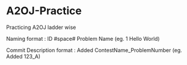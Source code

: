 # A2OJ-Practice
Practicing A2OJ ladder wise

Naming format :
	ID #space# Problem Name	(eg. 1 Hello World)

Commit Description format :
	Added ContestName_ProblemNumber	(eg. Added 123_A)
